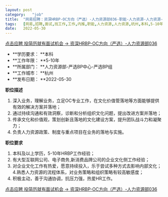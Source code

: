 ```yaml
---
layout:	post
category:	"job"
title:	"网易招聘：资深HRBP-OC方向（严选）-人力资源部036-职能-人力资源-人力资源-杭州本科5-10年"
tags:	[网易,招聘,面试,找工作,工作,内推,职能,人力资源,人力资源,杭州,本科,5-10年]
date:	2022-05-30
---
```


[点击应聘 投简历就有面试机会 -> 资深HRBP-OC方向（严选）-人力资源部036](http://mobile.bole.netease.com/bole/boleDetail?id=40498&employeeId=346f03c3cda5f04c&key=all)



- **学历要求： **本科
- **工作年限： **5-10年
- **所属部门： **人力资源部-严选BP中心-严选BP组
- **工作城市： **杭州
- **发布日期： **2022-05-30



**职位描述**
1. 深入业务，理解业务，立足OC专业工作，在文化价值管落地等方面能够提供有效的解决方案并落地；
2. 通过持续沟通和有效洞察，诊断和分析组织文化问题，提出改进方案并落地；
3. 传承文化和价值观，策划创新且落地的文化建设方案，提升团队战斗力和凝聚力；
4. 负责人力资源政策、制度与重点项目在业务的落地与实施。



**职位要求**
1. 本科及以上学历，5-10年HRBP工作经验；
2. 有大型互联网公司、电子商务,新消费品牌公司的企业文化侧工作经验；
3. 对企业文化工作有热爱，愿意持续投入，乐于尝试多种方式去影响内部文化；
4.熟悉人力资源的流程体系，对业务策略和组织策略有较高敏感度；
5. 积极主动，善于沟通协调，抗压力强，热爱HR工作。



[点击应聘 投简历就有面试机会 -> 资深HRBP-OC方向（严选）-人力资源部036](http://mobile.bole.netease.com/bole/boleDetail?id=40498&employeeId=346f03c3cda5f04c&key=all)